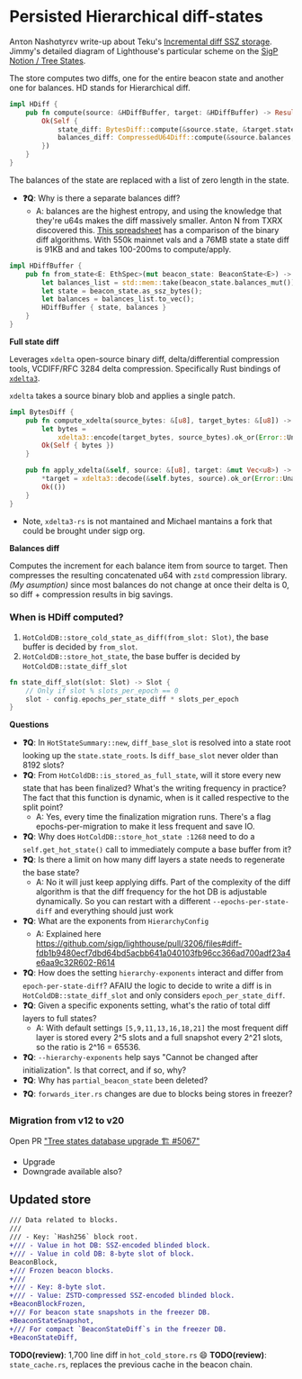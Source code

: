 # Persisted Hierarchical diff-states

Anτon Nashαtyrεv write-up about Teku's [Incremental diff SSZ storage](https://hackmd.io/G82DNSdvR5Osw2kg565lBA). Jimmy's detailed diagram of Lighthouse's particular scheme on the [SigP Notion / Tree States](https://www.notion.so/sigp/Storage-Tree-States-aa64cc30be084ce28e6f67f737243360).

The store computes two diffs, one for the entire beacon state and another one for balances. HD stands for Hierarchical diff.

```rust
impl HDiff {
    pub fn compute(source: &HDiffBuffer, target: &HDiffBuffer) -> Result<Self, Error> {
        Ok(Self {
            state_diff: BytesDiff::compute(&source.state, &target.state)?,
            balances_diff: CompressedU64Diff::compute(&source.balances, &target.balances)?,
        })
    }
}
```

The balances of the state are replaced with a list of zero length in the state.

- **:question:Q**: Why is there a separate balances diff?
  - A: balances are the highest entropy, and using the knowledge that they're u64s makes the diff massively smaller. Anton N from TXRX discovered this. [This spreadsheet](https://docs.google.com/spreadsheets/d/1EU4-CPvmoRTDEb81TlpYNsgldROrrbJbkSDmkoGCo1A/edit#gid=0) has a comparison of the binary diff algorithms. With 550k mainnet vals and a 76MB state a state diff is 91KB and and takes 100-200ms to compute/apply.

```rust
impl HDiffBuffer {
    pub fn from_state<E: EthSpec>(mut beacon_state: BeaconState<E>) -> Self {
        let balances_list = std::mem::take(beacon_state.balances_mut());
        let state = beacon_state.as_ssz_bytes();
        let balances = balances_list.to_vec();
        HDiffBuffer { state, balances }
    }
}
```

**Full state diff**

Leverages `xdelta` open-source binary diff, delta/differential compression tools, VCDIFF/RFC 3284 delta compression. Specifically Rust bindings of [`xdelta3`](https://docs.rs/xdelta3/latest/xdelta3/).

`xdelta` takes a source binary blob and applies a single patch.

```rust
impl BytesDiff {
    pub fn compute_xdelta(source_bytes: &[u8], target_bytes: &[u8]) -> Result<Self, Error> {
        let bytes =
            xdelta3::encode(target_bytes, source_bytes).ok_or(Error::UnableToComputeDiff)?;
        Ok(Self { bytes })
    }

    pub fn apply_xdelta(&self, source: &[u8], target: &mut Vec<u8>) -> Result<(), Error> {
        *target = xdelta3::decode(&self.bytes, source).ok_or(Error::UnableToApplyDiff)?;
        Ok(())
    }
}
```

- Note, `xdelta3-rs` is not mantained and Michael mantains a fork that could be brought under sigp org.

**Balances diff**

Computes the increment for each balance item from source to target. Then compresses the resulting concatenated u64 with `zstd` compression library. *(My asumption)* since most balances do not change at once their delta is 0, so diff + compression results in big savings.


### When is HDiff computed?

1. `HotColdDB::store_cold_state_as_diff(from_slot: Slot)`, the base buffer is decided by `from_slot`.
2. `HotColdDB::store_hot_state`, the base buffer is decided by `HotColdDB::state_diff_slot`

```rust
fn state_diff_slot(slot: Slot) -> Slot {
    // Only if slot % slots_per_epoch == 0
    slot - config.epochs_per_state_diff * slots_per_epoch
}
```

**Questions**

- **:question:Q**: In `HotStateSummary::new`, `diff_base_slot` is resolved into a state root looking up the `state.state_roots`. Is `diff_base_slot` never older than 8192 slots? 
- **:question:Q**: From `HotColdDB::is_stored_as_full_state`, will it store every new state that has been finalized? What's the writing frequency in practice? The fact that this function is dynamic, when is it called respective to the split point?
  - A: Yes, every time the finalization migration runs. There's a flag epochs-per-migration to make it less frequent and save IO.
- **:question:Q**: Why does `HotColdDB::store_hot_state :1268` need to do a `self.get_hot_state()` call to immediately compute a base buffer from it? 
- **:question:Q**: Is there a limit on how many diff layers a state needs to regenerate the base state?
  - A: No it will just keep applying diffs. Part of the complexity of the diff algorithm is that the diff frequency for the hot DB is adjustable dynamically. So you can restart with a different `--epochs-per-state-diff` and everything should just work
- **:question:Q**: What are the exponents from `HierarchyConfig`
  - A: Explained here https://github.com/sigp/lighthouse/pull/3206/files#diff-fdb1b9480ecf7dbd64bd5acbb641a040103fb96cc366ad700adf23a4e6aa9c32R602-R614
- **:question:Q**: How does the setting `hierarchy-exponents` interact and differ from `epoch-per-state-diff`? AFAIU the logic to decide to write a diff is in `HotColdDB::state_diff_slot` and only considers `epoch_per_state_diff`.
- **:question:Q**: Given a specific exponents setting, what's the ratio of total diff layers to full states?
  - A: With default settings `[5,9,11,13,16,18,21]` the most frequent diff layer is stored every 2^5 slots and a full snapshot every 2^21 slots, so the ratio is 2^16 = 65536.
- **:question:Q**: `--hierarchy-exponents` help says "Cannot be changed after initialization". Is that correct, and if so, why?
- **:question:Q**: Why has `partial_beacon_state` been deleted?
- **:question:Q**: `forwards_iter.rs` changes are due to blocks being stores in freezer?


### Migration from v12 to v20

Open PR ["Tree states database upgrade 🏗️ #5067"](https://github.com/sigp/lighthouse/pull/5067)

- Upgrade
- Downgrade available also?


## Updated store

```diff
/// Data related to blocks.
///
/// - Key: `Hash256` block root.
+/// - Value in hot DB: SSZ-encoded blinded block.
+/// - Value in cold DB: 8-byte slot of block.
BeaconBlock,
+/// Frozen beacon blocks.
+///
+/// - Key: 8-byte slot.
+/// - Value: ZSTD-compressed SSZ-encoded blinded block.
+BeaconBlockFrozen,
+/// For beacon state snapshots in the freezer DB.
+BeaconStateSnapshot,
+/// For compact `BeaconStateDiff`s in the freezer DB.
+BeaconStateDiff,
```

**TODO(review)**: 1,700 line diff in `hot_cold_store.rs` :smile:
**TODO(review)**: `state_cache.rs`, replaces the previous cache in the beacon chain.